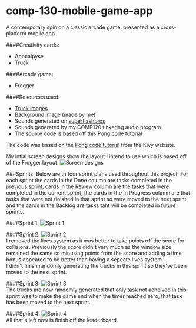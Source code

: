 # comp-130-mobile-game-app
A contemporary spin on a classic arcade game, presented as a cross-platform mobile app.

####Creativity cards: 
* Apocalpyse  
* Truck  

####Arcade game: 
* Frogger

####Resources used:
* [Truck images](http://opengameart.org/content/trucks)
* Background image (made by me)
* Sounds generated on [superflashbros](http://www.superflashbros.net/as3sfxr/)
* Sounds generated by my COMP120 tinkering audio program
* The source code is based off this [Pong code tutorial](https://kivy.org/docs/tutorials/pong.html)

The code was based on the [Pong code tutorial](https://kivy.org/docs/tutorials/pong.html) from the Kivy website.

My intial screen designs show the layout I intend to use which is based off of the Frogger layout:
![Screen designs](https://raw.githubusercontent.com/MaddieK19/comp-130-mobile-game-app/master/Screen%20designs.png)

###Sprints:
Below are th four sprint plans used throughout this project. For each sprint the cards in the Done column are tasks completed in the previous sprint, cards in the Review column are the tasks that were completed in the current sprint, the cards in the In Progress column are that tasks that were not finished in that sprint so were moved to the next sprint and the cards in the Backlog are tasks taht will be completed in future sprints.

####Sprint 1:
![Sprint 1](https://raw.githubusercontent.com/MaddieK19/comp-130-mobile-game-app/master/Trello%20Board%20and%20Cards/Sprint%201.PNG)  

####Sprint 2:
![Sprint 2](https://raw.githubusercontent.com/MaddieK19/comp-130-mobile-game-app/master/Trello%20Board%20and%20Cards/Sprint%202.PNG)  
I removed the lives system as it was better to take points off the score for collisions. Previously the score didn't vary much as the window size remained the same so minusing points from the score and adding a time bonus appeared to be better than having a sepeate lives system.  
I didn't finish randomly generating the trucks in this sprint so they've been moved to the next sprint.

####Sprint 3:
![Sprint 3](https://raw.githubusercontent.com/MaddieK19/comp-130-mobile-game-app/master/Trello%20Board%20and%20Cards/Sprint%203.PNG)  
The trucks are now randomly generated that only task not acheived in this sprint was to make the game end when the timer reached zero, that task has been moved to the next sprint.

####Sprint 4:
![Sprint 4](https://raw.githubusercontent.com/MaddieK19/comp-130-mobile-game-app/master/Trello%20Board%20and%20Cards/Sprint%204.PNG)  
All that's left now is finish off the leaderboard.
